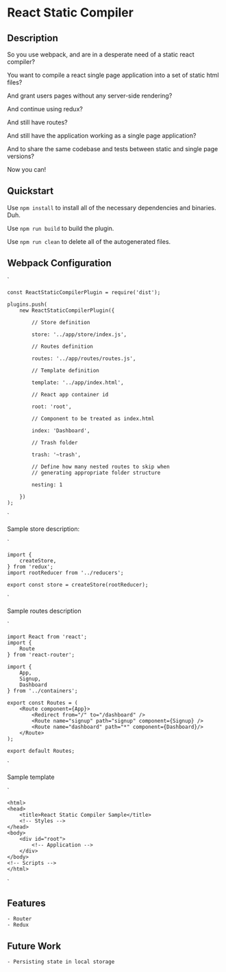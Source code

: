# React Static Compiler

## Description

So you use webpack, and are in a desperate need of a static react compiler?

You want to compile a react single page application into a set of static html files?

And grant users pages without any server-side rendering?

And continue using redux?

And still have routes?

And still have the application working as a single page application?

And to share the same codebase and tests between static and single page versions?

Now you can!

## Quickstart

Use `npm install` to install all of the necessary dependencies and binaries. Duh.

Use `npm run build` to build the plugin.

Use `npm run clean` to delete all of the autogenerated files.

## Webpack Configuration

`

	const ReactStaticCompilerPlugin = require('dist');

	plugins.push(
	    new ReactStaticCompilerPlugin({

	    	// Store definition
	    	
	        store: '../app/store/index.js',

	        // Routes definition

	        routes: '../app/routes/routes.js',

	        // Template definition

	        template: '../app/index.html',

	        // React app container id

	        root: 'root',

	        // Component to be treated as index.html

	        index: 'Dashboard',

	        // Trash folder

	        trash: '~trash',

	        // Define how many nested routes to skip when
	        // generating appropriate folder structure

	        nesting: 1

	    })
	);
	
`

Sample store description:

`

	import {
	    createStore,
	} from 'redux';
	import rootReducer from '../reducers';

	export const store = createStore(rootReducer);
`

Sample routes description

`

	import React from 'react';
	import {
	    Route
	} from 'react-router';

	import {
	    App,
	    Signup,
	    Dashboard
	} from '../containers';

	export const Routes = (
	    <Route component={App}>
	        <Redirect from="/" to="/dashboard" />
	        <Route name="signup" path="signup" component={Signup} />
	        <Route name="dashboard" path="*" component={Dashboard}/>
	    </Route>
	);

	export default Routes;
	
`

Sample template

`

	<html>
	<head>
		<title>React Static Compiler Sample</title>
		<!-- Styles -->
	</head>
	<body>
		<div id="root">
			<!-- Application -->
		</div>
	</body>
	<!-- Scripts -->
	</html>
	
`

## Features

	- Router
	- Redux

## Future Work

	- Persisting state in local storage
